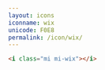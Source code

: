 ```yaml
---
layout: icons
iconname: wix
unicode: F0E8
permalink: /icon/wix/
---
```


``` html
<i class="mi mi-wix"></i>
```
